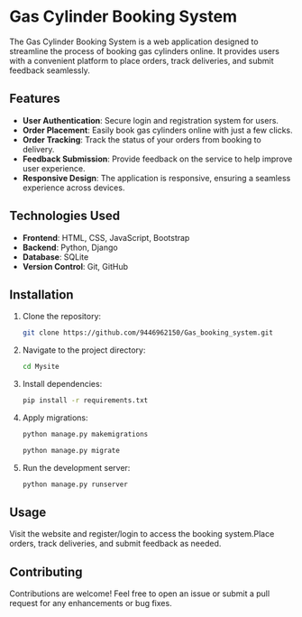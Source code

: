 # Gas Cylinder Booking System

The Gas Cylinder Booking System is a web application designed to streamline the process of booking gas cylinders online. It provides users with a convenient platform to place orders, track deliveries, and submit feedback seamlessly.

## Features

- **User Authentication**: Secure login and registration system for users.
- **Order Placement**: Easily book gas cylinders online with just a few clicks.
- **Order Tracking**: Track the status of your orders from booking to delivery.
- **Feedback Submission**: Provide feedback on the service to help improve user experience.
- **Responsive Design**: The application is responsive, ensuring a seamless experience across devices.

## Technologies Used

- **Frontend**: HTML, CSS, JavaScript, Bootstrap
- **Backend**: Python, Django
- **Database**: SQLite 
- **Version Control**: Git, GitHub

## Installation

1. Clone the repository:
   ```bash
   git clone https://github.com/9446962150/Gas_booking_system.git

2. Navigate to the project directory:
   ```bash
   cd Mysite

3. Install dependencies:
   ```bash
   pip install -r requirements.txt

4. Apply migrations:
   ```bash
   python manage.py makemigrations
   
   python manage.py migrate

5. Run the development server:
   ```bash
   python manage.py runserver


## Usage

Visit the website and register/login to access the booking system.Place orders, track deliveries, and submit feedback as needed.

## Contributing

Contributions are welcome! Feel free to open an issue or submit a pull request for any enhancements or bug fixes.


